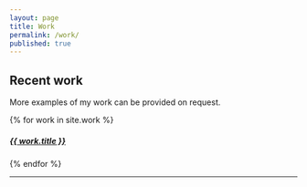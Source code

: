 ```yaml
---
layout: page
title: Work
permalink: /work/
published: true
---
```


## Recent work
More examples of my work can be provided on request.

<div class="posts">
  {% for work in site.work %}
  <h5>
  <a href="{{ work.url | prepend: site.baseurl }}">{{ work.title }}</a>
  </h5>
  {% endfor %}
</div>

---
